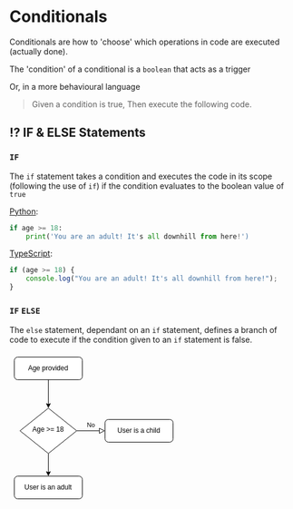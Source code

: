 # Conditionals

Conditionals are how to 'choose' which operations in code are executed (actually done).

The 'condition' of a conditional is a `boolean` that acts as a trigger 

Or, in a more behavioural language
> Given a condition is true, Then execute the following code.

## ⁉️ IF & ELSE Statements

### `IF`
The `if` statement takes a condition and executes the code in its scope (following the use of `if`) if the condition evaluates to the boolean value of `true`

<u>Python</u>:
```Python
if age >= 18:
    print('You are an adult! It's all downhill from here!')
```

<u>TypeScript</u>:
```TypeScript
if (age >= 18) {
    console.log("You are an adult! It's all downhill from here!");
}
```
### `IF` `ELSE`
The `else` statement, dependant on an `if` statement, defines a branch of code to execute if the condition given to an `if` statement is false.

<svg style="left: 0px; top: 0px; width: 100%; height: 100%; display: block; min-width: 305px; min-height: 275px; background-image: none; background-color: transparent;"><defs><filter id="dropShadow"><feGaussianBlur in="SourceAlpha" stdDeviation="1.7" result="blur"></feGaussianBlur><feOffset in="blur" dx="3" dy="3" result="offsetBlur"></feOffset><feFlood flood-color="#3D4574" flood-opacity="0.4" result="offsetColor"></feFlood><feComposite in="offsetColor" in2="offsetBlur" operator="in" result="offsetBlur"></feComposite><feBlend in="SourceGraphic" in2="offsetBlur"></feBlend></filter></defs><g transformOrigin="0 0" transform="scale(1,1)translate(-152,-72)"><g></g><g><g transform="translate(0.5,0.5)" style="visibility: visible;"><path d="M 220 120 L 220 163.63" fill="none" stroke="white" stroke-miterlimit="10" pointer-events="stroke" visibility="hidden" stroke-width="9"></path><path d="M 220 120 L 220 163.63" fill="none" stroke="rgb(0, 0, 0)" stroke-miterlimit="10" pointer-events="stroke"></path><path d="M 220 168.88 L 216.5 161.88 L 220 163.63 L 223.5 161.88 Z" fill="rgb(0, 0, 0)" stroke="rgb(0, 0, 0)" stroke-miterlimit="10" pointer-events="all"></path></g><g transform="translate(0.5,0.5)" style="visibility: visible;"><rect x="160" y="80" width="120" height="40" rx="6" ry="6" fill="rgb(255, 255, 255)" stroke="rgb(0, 0, 0)" pointer-events="all"></rect></g><g style=""><g><foreignObject pointer-events="none" width="100%" height="100%" style="overflow: visible; text-align: left;"><div style="display: flex; align-items: unsafe center; justify-content: unsafe center; width: 118px; height: 1px; padding-top: 100px; margin-left: 161px;"><div data-drawio-colors="color: rgb(0, 0, 0); " style="box-sizing: border-box; font-size: 0px; text-align: center;"><div style="display: inline-block; font-size: 12px; font-family: Helvetica; color: rgb(0, 0, 0); line-height: 1.2; pointer-events: all; white-space: normal; overflow-wrap: normal;">Age provided</div></div></div></foreignObject></g></g><g transform="translate(0.5,0.5)" style="visibility: visible;"><path d="M 270 210 L 309.88 210" fill="none" stroke="white" stroke-miterlimit="10" pointer-events="stroke" visibility="hidden" stroke-width="9"></path><path d="M 270 210 L 309.88 210" fill="none" stroke="rgb(0, 0, 0)" stroke-miterlimit="10" pointer-events="stroke"></path><path d="M 318.88 210 L 309.88 214.5 L 309.88 205.5 Z" fill="none" stroke="white" stroke-miterlimit="10" pointer-events="stroke" visibility="hidden" stroke-width="9"></path><path d="M 318.88 210 L 309.88 214.5 L 309.88 205.5 Z" fill="none" stroke="rgb(0, 0, 0)" stroke-miterlimit="10" pointer-events="all"></path></g><g style=""><g><foreignObject pointer-events="none" width="100%" height="100%" style="overflow: visible; text-align: left;"><div style="display: flex; align-items: unsafe center; justify-content: unsafe center; width: 1px; height: 1px; padding-top: 200px; margin-left: 295px;"><div data-drawio-colors="color: rgb(0, 0, 0); " style="box-sizing: border-box; font-size: 0px; text-align: center;"><div style="display: inline-block; font-size: 11px; font-family: Helvetica; color: rgb(0, 0, 0); line-height: 1.2; pointer-events: all; white-space: nowrap;">No</div></div></div></foreignObject></g></g><g transform="translate(0.5,0.5)" style="visibility: visible;"><path d="M 220 250 L 220 283.63" fill="none" stroke="white" stroke-miterlimit="10" pointer-events="stroke" visibility="hidden" stroke-width="9"></path><path d="M 220 250 L 220 283.63" fill="none" stroke="rgb(0, 0, 0)" stroke-miterlimit="10" pointer-events="stroke"></path><path d="M 220 288.88 L 216.5 281.88 L 220 283.63 L 223.5 281.88 Z" fill="rgb(0, 0, 0)" stroke="rgb(0, 0, 0)" stroke-miterlimit="10" pointer-events="all"></path></g><g transform="translate(0.5,0.5)" style="visibility: visible;"><path d="M 220 170 L 270 210 L 220 250 L 170 210 Z" fill="rgb(255, 255, 255)" stroke="rgb(0, 0, 0)" stroke-miterlimit="10" pointer-events="all"></path></g><g style=""><g><foreignObject pointer-events="none" width="100%" height="100%" style="overflow: visible; text-align: left;"><div style="display: flex; align-items: unsafe center; justify-content: unsafe center; width: 90px; height: 1px; padding-top: 208px; margin-left: 175px;"><div data-drawio-colors="color: rgb(0, 0, 0); " style="box-sizing: border-box; font-size: 0px; text-align: center;"><div style="display: inline-block; font-size: 12px; font-family: Helvetica; color: rgb(0, 0, 0); line-height: 1.2; pointer-events: all; white-space: normal; overflow-wrap: normal;">Age &gt;= 18</div></div></div></foreignObject></g></g><g transform="translate(0.5,0.5)" style="visibility: visible;"><rect x="160" y="290" width="120" height="40" rx="6" ry="6" fill="rgb(255, 255, 255)" stroke="rgb(0, 0, 0)" pointer-events="all"></rect></g><g style=""><g><foreignObject pointer-events="none" width="100%" height="100%" style="overflow: visible; text-align: left;"><div style="display: flex; align-items: unsafe center; justify-content: unsafe center; width: 118px; height: 1px; padding-top: 310px; margin-left: 161px;"><div data-drawio-colors="color: rgb(0, 0, 0); " style="box-sizing: border-box; font-size: 0px; text-align: center;"><div style="display: inline-block; font-size: 12px; font-family: Helvetica; color: rgb(0, 0, 0); line-height: 1.2; pointer-events: all; white-space: normal; overflow-wrap: normal;">User is an adult</div></div></div></foreignObject></g></g><g transform="translate(0.5,0.5)" style="visibility: visible;"><rect x="320" y="190" width="120" height="40" rx="6" ry="6" fill="rgb(255, 255, 255)" stroke="rgb(0, 0, 0)" pointer-events="all"></rect></g><g style=""><g><foreignObject pointer-events="none" width="100%" height="100%" style="overflow: visible; text-align: left;"><div style="display: flex; align-items: unsafe center; justify-content: unsafe center; width: 118px; height: 1px; padding-top: 210px; margin-left: 321px;"><div data-drawio-colors="color: rgb(0, 0, 0); " style="box-sizing: border-box; font-size: 0px; text-align: center;"><div style="display: inline-block; font-size: 12px; font-family: Helvetica; color: rgb(0, 0, 0); line-height: 1.2; pointer-events: all; white-space: normal; overflow-wrap: normal;">User is a child</div></div></div></foreignObject></g></g></g><g></g><g></g></g></svg>

<u>Python</u>:
```Python
# Given age is a number variable
if age >= 18:
    print('You are an adult! Everyhing is downhill from here!')
else:
    print('You are a kid! Make the most of your time!')
    
```

<u>TypeScript</u>:
```TypeScript
// given age is a number variable
if (age >= 18) {
    console.log("You are an adult! It's all downhill from here!");
} else {
    console.log("You are a kid! Make the most of your time!");
}
```

### (IF) ELSE IF (elif)
An informal operation, this involves chaining `if..else` statements to create multiple branches.

<svg style="left: 0px; top: 0px; width: 100%; height: 100%; display: block; min-width: 445px; min-height: 275px; background-image: none; background-color: transparent;"><defs><filter id="dropShadow"><feGaussianBlur in="SourceAlpha" stdDeviation="1.7" result="blur"></feGaussianBlur><feOffset in="blur" dx="3" dy="3" result="offsetBlur"></feOffset><feFlood flood-color="#3D4574" flood-opacity="0.4" result="offsetColor"></feFlood><feComposite in="offsetColor" in2="offsetBlur" operator="in" result="offsetBlur"></feComposite><feBlend in="SourceGraphic" in2="offsetBlur"></feBlend></filter></defs><g transformOrigin="0 0" transform="scale(1,1)translate(-152,-72)"><g></g><g><g transform="translate(0.5,0.5)" style="visibility: visible;"><path d="M 220 120 L 220 163.63" fill="none" stroke="white" stroke-miterlimit="10" pointer-events="stroke" visibility="hidden" stroke-width="9"></path><path d="M 220 120 L 220 163.63" fill="none" stroke="rgb(0, 0, 0)" stroke-miterlimit="10" pointer-events="stroke"></path><path d="M 220 168.88 L 216.5 161.88 L 220 163.63 L 223.5 161.88 Z" fill="rgb(0, 0, 0)" stroke="rgb(0, 0, 0)" stroke-miterlimit="10" pointer-events="all"></path></g><g transform="translate(0.5,0.5)" style="visibility: visible;"><rect x="160" y="80" width="120" height="40" rx="6" ry="6" fill="rgb(255, 255, 255)" stroke="rgb(0, 0, 0)" pointer-events="all"></rect></g><g style=""><g><foreignObject pointer-events="none" width="100%" height="100%" style="overflow: visible; text-align: left;"><div style="display: flex; align-items: unsafe center; justify-content: unsafe center; width: 118px; height: 1px; padding-top: 100px; margin-left: 161px;"><div data-drawio-colors="color: rgb(0, 0, 0); " style="box-sizing: border-box; font-size: 0px; text-align: center;"><div style="display: inline-block; font-size: 12px; font-family: Helvetica; color: rgb(0, 0, 0); line-height: 1.2; pointer-events: all; white-space: normal; overflow-wrap: normal;">Age provided</div></div></div></foreignObject></g></g><g transform="translate(0.5,0.5)" style="visibility: visible;"><path d="M 270 210 L 309.88 210" fill="none" stroke="white" stroke-miterlimit="10" pointer-events="stroke" visibility="hidden" stroke-width="9"></path><path d="M 270 210 L 309.88 210" fill="none" stroke="rgb(0, 0, 0)" stroke-miterlimit="10" pointer-events="stroke"></path><path d="M 318.88 210 L 309.88 214.5 L 309.88 205.5 Z" fill="none" stroke="white" stroke-miterlimit="10" pointer-events="stroke" visibility="hidden" stroke-width="9"></path><path d="M 318.88 210 L 309.88 214.5 L 309.88 205.5 Z" fill="none" stroke="rgb(0, 0, 0)" stroke-miterlimit="10" pointer-events="all"></path></g><g style=""><g><foreignObject pointer-events="none" width="100%" height="100%" style="overflow: visible; text-align: left;"><div style="display: flex; align-items: unsafe center; justify-content: unsafe center; width: 1px; height: 1px; padding-top: 200px; margin-left: 295px;"><div data-drawio-colors="color: rgb(0, 0, 0); " style="box-sizing: border-box; font-size: 0px; text-align: center;"><div style="display: inline-block; font-size: 11px; font-family: Helvetica; color: rgb(0, 0, 0); line-height: 1.2; pointer-events: all; white-space: nowrap;">No</div></div></div></foreignObject></g></g><g transform="translate(0.5,0.5)" style="visibility: visible;"><path d="M 220 250 L 220 283.63" fill="none" stroke="white" stroke-miterlimit="10" pointer-events="stroke" visibility="hidden" stroke-width="9"></path><path d="M 220 250 L 220 283.63" fill="none" stroke="rgb(0, 0, 0)" stroke-miterlimit="10" pointer-events="stroke"></path><path d="M 220 288.88 L 216.5 281.88 L 220 283.63 L 223.5 281.88 Z" fill="rgb(0, 0, 0)" stroke="rgb(0, 0, 0)" stroke-miterlimit="10" pointer-events="all"></path></g><g transform="translate(0.5,0.5)" style="visibility: visible;"><path d="M 220 170 L 270 210 L 220 250 L 170 210 Z" fill="rgb(255, 255, 255)" stroke="rgb(0, 0, 0)" stroke-miterlimit="10" pointer-events="all"></path></g><g style=""><g><foreignObject pointer-events="none" width="100%" height="100%" style="overflow: visible; text-align: left;"><div style="display: flex; align-items: unsafe center; justify-content: unsafe center; width: 90px; height: 1px; padding-top: 208px; margin-left: 175px;"><div data-drawio-colors="color: rgb(0, 0, 0); " style="box-sizing: border-box; font-size: 0px; text-align: center;"><div style="display: inline-block; font-size: 12px; font-family: Helvetica; color: rgb(0, 0, 0); line-height: 1.2; pointer-events: all; white-space: normal; overflow-wrap: normal;">Age &gt;= 18</div></div></div></foreignObject></g></g><g transform="translate(0.5,0.5)" style="visibility: visible;"><rect x="310" y="290" width="120" height="40" rx="6" ry="6" fill="rgb(255, 255, 255)" stroke="rgb(0, 0, 0)" pointer-events="all"></rect></g><g style=""><g><foreignObject pointer-events="none" width="100%" height="100%" style="overflow: visible; text-align: left;"><div style="display: flex; align-items: unsafe center; justify-content: unsafe center; width: 118px; height: 1px; padding-top: 310px; margin-left: 311px;"><div data-drawio-colors="color: rgb(0, 0, 0); " style="box-sizing: border-box; font-size: 0px; text-align: center;"><div style="display: inline-block; font-size: 12px; font-family: Helvetica; color: rgb(0, 0, 0); line-height: 1.2; pointer-events: all; white-space: normal; overflow-wrap: normal;">User is a teenager</div></div></div></foreignObject></g></g><g transform="translate(0.5,0.5)" style="visibility: visible;"><rect x="160" y="290" width="120" height="40" rx="6" ry="6" fill="rgb(255, 255, 255)" stroke="rgb(0, 0, 0)" pointer-events="all"></rect></g><g style=""><g><foreignObject pointer-events="none" width="100%" height="100%" style="overflow: visible; text-align: left;"><div style="display: flex; align-items: unsafe center; justify-content: unsafe center; width: 118px; height: 1px; padding-top: 310px; margin-left: 161px;"><div data-drawio-colors="color: rgb(0, 0, 0); " style="box-sizing: border-box; font-size: 0px; text-align: center;"><div style="display: inline-block; font-size: 12px; font-family: Helvetica; color: rgb(0, 0, 0); line-height: 1.2; pointer-events: all; white-space: normal; overflow-wrap: normal;">User is an adult</div></div></div></foreignObject></g></g><g transform="translate(0.5,0.5)" style="visibility: visible;"><path d="M 370 250 L 370 283.63" fill="none" stroke="white" stroke-miterlimit="10" pointer-events="stroke" visibility="hidden" stroke-width="9"></path><path d="M 370 250 L 370 283.63" fill="none" stroke="rgb(0, 0, 0)" stroke-miterlimit="10" pointer-events="stroke"></path><path d="M 370 288.88 L 366.5 281.88 L 370 283.63 L 373.5 281.88 Z" fill="rgb(0, 0, 0)" stroke="rgb(0, 0, 0)" stroke-miterlimit="10" pointer-events="all"></path></g><g style=""><g><foreignObject pointer-events="none" width="100%" height="100%" style="overflow: visible; text-align: left;"><div style="display: flex; align-items: unsafe center; justify-content: unsafe center; width: 1px; height: 1px; padding-top: 270px; margin-left: 370px;"><div data-drawio-colors="color: rgb(0, 0, 0); background-color: rgb(255, 255, 255); " style="box-sizing: border-box; font-size: 0px; text-align: center;"><div style="display: inline-block; font-size: 11px; font-family: Helvetica; color: rgb(0, 0, 0); line-height: 1.2; pointer-events: all; background-color: rgb(255, 255, 255); white-space: nowrap;">Yes</div></div></div></foreignObject></g></g><g transform="translate(0.5,0.5)" style="visibility: visible;"><path d="M 420 210 L 520 210 L 520 283.63" fill="none" stroke="white" stroke-miterlimit="10" pointer-events="stroke" visibility="hidden" stroke-width="9"></path><path d="M 420 210 L 520 210 L 520 283.63" fill="none" stroke="rgb(0, 0, 0)" stroke-miterlimit="10" pointer-events="stroke"></path><path d="M 520 288.88 L 516.5 281.88 L 520 283.63 L 523.5 281.88 Z" fill="rgb(0, 0, 0)" stroke="rgb(0, 0, 0)" stroke-miterlimit="10" pointer-events="all"></path></g><g style="visibility: hidden;"></g><g style=""><g><foreignObject pointer-events="none" width="100%" height="100%" style="overflow: visible; text-align: left;"><div style="display: flex; align-items: unsafe center; justify-content: unsafe center; width: 1px; height: 1px; padding-top: 211px; margin-left: 484px;"><div data-drawio-colors="color: rgb(0, 0, 0); background-color: rgb(255, 255, 255); " style="box-sizing: border-box; font-size: 0px; text-align: center;"><div style="display: inline-block; font-size: 11px; font-family: Helvetica; color: rgb(0, 0, 0); line-height: 1.2; pointer-events: all; background-color: rgb(255, 255, 255); white-space: nowrap;">No</div></div></div></foreignObject></g></g><g transform="translate(0.5,0.5)" style="visibility: visible;"><path d="M 370 170 L 420 210 L 370 250 L 320 210 Z" fill="rgb(255, 255, 255)" stroke="rgb(0, 0, 0)" stroke-miterlimit="10" pointer-events="all"></path></g><g style=""><g><foreignObject pointer-events="none" width="100%" height="100%" style="overflow: visible; text-align: left;"><div style="display: flex; align-items: unsafe center; justify-content: unsafe center; width: 90px; height: 1px; padding-top: 208px; margin-left: 325px;"><div data-drawio-colors="color: rgb(0, 0, 0); " style="box-sizing: border-box; font-size: 0px; text-align: center;"><div style="display: inline-block; font-size: 12px; font-family: Helvetica; color: rgb(0, 0, 0); line-height: 1.2; pointer-events: all; white-space: normal; overflow-wrap: normal;">Age &gt;= 13</div></div></div></foreignObject></g></g><g transform="translate(0.5,0.5)" style="visibility: visible;"><rect x="460" y="290" width="120" height="40" rx="6" ry="6" fill="rgb(255, 255, 255)" stroke="rgb(0, 0, 0)" pointer-events="all"></rect></g><g style=""><g><foreignObject pointer-events="none" width="100%" height="100%" style="overflow: visible; text-align: left;"><div style="display: flex; align-items: unsafe center; justify-content: unsafe center; width: 118px; height: 1px; padding-top: 310px; margin-left: 461px;"><div data-drawio-colors="color: rgb(0, 0, 0); " style="box-sizing: border-box; font-size: 0px; text-align: center;"><div style="display: inline-block; font-size: 12px; font-family: Helvetica; color: rgb(0, 0, 0); line-height: 1.2; pointer-events: all; white-space: normal; overflow-wrap: normal;">User is a child</div></div></div></foreignObject></g></g></g><g></g><g></g></g></svg>

<u>Python</u>:
```Python
# Given age is a number variable
if age >= 18:
    print('You are an adult! Everyhing is downhill from here!')
elif age >= 13:
    print('You are a teenager! Enjoy your most awkward years!')
else:
    print('You are a child!')
    
```

<u>TypeScript</u>:
```TypeScript
// given age is a number variable
if (age >= 18) {
    console.log("You are an adult! It's all downhill from here!");
} else if (age >= 13) {
    console.log("You are a teenager! Enjoy your most awkward years!");
} else {
    console.log("You are a kid! Make the most of your time!");
}
```